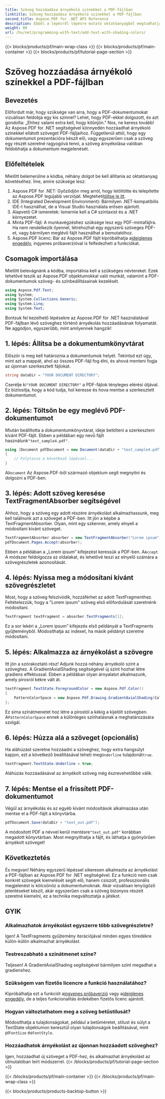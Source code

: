 ```yaml
---
title: Szöveg hozzáadása árnyékoló színekkel a PDF-fájlban
linktitle: Szöveg hozzáadása árnyékoló színekkel a PDF-fájlban
second_title: Aspose.PDF for .NET API Reference
description: Ebből a lépésről lépésre mutató oktatóanyagból megtudhatja, hogyan adhat hozzá szövegárnyékolást PDF-fájlokhoz az Aspose.PDF for .NET használatával. Szabja személyre dokumentumait színes színátmenetekkel.
weight: 80
url: /hu/net/programming-with-text/add-text-with-shading-colors/
---
```


{{< blocks/products/pf/main-wrap-class >}}
{{< blocks/products/pf/main-container >}}
{{< blocks/products/pf/tutorial-page-section >}}

# Szöveg hozzáadása árnyékoló színekkel a PDF-fájlban

## Bevezetés

Előfordult már, hogy szüksége van arra, hogy a PDF-dokumentumokat vizuálisan feldobja egy kis színnel? Lehet, hogy PDF-ekkel dolgozott, és azt gondolta: „Ehhez valami extra kell, hogy kitűnjön.” Nos, ne keress tovább! Az Aspose.PDF for .NET segítségével könnyedén hozzáadhat árnyékoló színekkel ellátott szöveget PDF-fájljaihoz. Függetlenül attól, hogy egy dokumentumot prezentációra készít elő, vagy egyszerűen csak a szöveg egy részét szeretné ragyogóvá tenni, a szöveg árnyékolása valóban feldobhatja a dokumentum megjelenését.

## Előfeltételek

Mielőtt belemerülne a kódba, néhány dolgot be kell állítania az oktatóanyag követéséhez. Íme, amire szüksége lesz:

1.  Aspose.PDF for .NET: Győződjön meg arról, hogy letöltötte és telepítette az Aspose.PDF legújabb verzióját. Megteheti[töltse le itt](https://releases.aspose.com/pdf/net/).
2. IDE (Integrated Development Environment): Bármilyen .NET-kompatibilis IDE-t használhat, de a Visual Studio használata erősen ajánlott.
3. Alapvető C# ismeretek: Ismernie kell a C# szintaxist és a .NET környezetet.
4. Minta PDF-fájl: A munkavégzéshez szüksége lesz egy PDF-mintafájlra. Ha nem rendelkezik ilyennel, létrehozhat egy egyszerű szöveges PDF-et, vagy bármilyen meglévő fájlt használhat a bemutatóhoz.
5.  Aspose.PDF licenc: Bár az Aspose.PDF fájlt kipróbálhatja a[ideiglenes engedély](https://purchase.aspose.com/temporary-license/), ingyenes próbaverzióval is felfedezheti a funkciókat.

## Csomagok importálása

Mielőtt belevágnánk a kódba, importálnia kell a szükséges névtereket. Ezek lehetővé teszik az Aspose.PDF objektumokkal való munkát, valamint a PDF-dokumentumok szöveg- és színbeállításainak kezelését.

```csharp
using Aspose.Pdf.Text;
using System;
using System.Collections.Generic;
using System.Linq;
using System.Text;
```

Bontsuk fel kezelhető lépésekre az Aspose.PDF for .NET használatával PDF-fájlban lévő szöveghez történő árnyékolás hozzáadásának folyamatát. Ne aggódjon, egyszerűbb, mint amilyennek hangzik!

## 1. lépés: Állítsa be a dokumentumkönyvtárat

Először is meg kell határoznia a dokumentumok helyét. Tekintsd ezt úgy, mint azt a mappát, ahol az összes PDF-fájl fog élni, és ahová menteni fogja az újonnan szerkesztett fájlokat.

```csharp
string dataDir = "YOUR DOCUMENT DIRECTORY";
```

 Cserélje ki`"YOUR DOCUMENT DIRECTORY"` a PDF-fájlok tényleges elérési útjával. Ez biztosítja, hogy a kód tudja, hol keresse és hova mentse a szerkesztett dokumentumot.

## 2. lépés: Töltsön be egy meglévő PDF-dokumentumot

Miután beállította a dokumentumkönyvtárat, ideje betölteni a szerkeszteni kívánt PDF-fájlt. Ebben a példában egy nevű fájlt használunk`"text_sample4.pdf"`.

```csharp
using (Document pdfDocument = new Document(dataDir + "text_sample4.pdf"))
{
    // Folytassa a következő lépéssel...
}
```

 A`Document` Az Aspose.PDF-ből származó objektum segít megnyitni és dolgozni a PDF-ben.

## 3. lépés: Adott szöveg keresése TextFragmentAbsorber segítségével

Ahhoz, hogy a szöveg egy adott részére árnyékolást alkalmazhassunk, meg kell találnunk azt a szöveget a PDF-ben. Itt jön a képbe a TextFragmentAbsorber. Olyan, mint egy szkenner, amely elnyeli a módosítani kívánt szöveget.

```csharp
TextFragmentAbsorber absorber = new TextFragmentAbsorber("Lorem ipsum");
pdfDocument.Pages.Accept(absorber);
```

 Ebben a példában a „Lorem ipsum” kifejezést keressük a PDF-ben. A`Accept` A módszer feldolgozza az oldalakat, és lehetővé teszi az elnyelő számára a szövegrészletek azonosítását.

## 4. lépés: Nyissa meg a módosítani kívánt szövegrészletet

Most, hogy a szöveg felszívódik, hozzáférhet az adott TextFragmenthez. Feltételezzük, hogy a "Lorem ipsum" szöveg első előfordulását szeretnénk módosítani.

```csharp
TextFragment textFragment = absorber.TextFragments[1];
```

Ez a sor lekéri a „Lorem ipsum” kifejezés első példányát a TextFragments gyűjteményből. Módosíthatja az indexet, ha másik példányt szeretne módosítani.

## 5. lépés: Alkalmazza az árnyékolást a szövegre

Itt jön a szórakoztató rész! Adjunk hozzá néhány árnyékoló színt a szöveghez. A GradientAxialShading segítségével új színt hozhat létre gradiens effektussal. Ebben a példában olyan árnyalatot alkalmazunk, amely pirosról kékre vált át.

```csharp
textFragment.TextState.ForegroundColor = new Aspose.Pdf.Color()
{
    PatternColorSpace = new Aspose.Pdf.Drawing.GradientAxialShading(Color.Red, Color.Blue)
};
```

 Ez sima színátmenetet hoz létre a pirostól a kékig a kijelölt szövegben. A`PatternColorSpace` ennek a különleges színhatásnak a meghatározására szolgál.

## 6. lépés: Húzza alá a szöveget (opcionális)

 Ha aláhúzást szeretne hozzáadni a szöveghez, hogy extra hangsúlyt kapjon, ezt a következő beállításával teheti meg`Underline` tulajdonát`true`.

```csharp
textFragment.TextState.Underline = true;
```

Aláhúzás hozzáadásával az árnyékolt szöveg még észrevehetőbbé válik.

## 7. lépés: Mentse el a frissített PDF-dokumentumot

Végül az árnyékolás és az egyéb kívánt módosítások alkalmazása után mentse el a PDF-fájlt a könyvtárba.

```csharp
pdfDocument.Save(dataDir + "text_out.pdf");
```

 A módosított PDF a névvel kerül mentésre`"text_out.pdf"` korábban megadott könyvtárban. Most megnyithatja a fájlt, és láthatja a gyönyörűen árnyékolt szöveget!

## Következtetés

És megvan! Néhány egyszerű lépéssel sikeresen alkalmazta az árnyékolást a PDF-fájlban az Aspose.PDF for .NET segítségével. Ez a funkció nem csak konkrét szövegek kiemelését segíti elő, hanem csiszolt, professzionális megjelenést is kölcsönöz a dokumentumoknak. Akár vizuálisan lenyűgöző jelentéseket készít, akár egyszerűen csak a szöveg bizonyos részeit szeretné kiemelni, ez a technika megváltoztatja a játékot.


## GYIK

### Alkalmazhatok árnyékolást egyszerre több szövegrészletre?
Igen! A TextFragments gyűjtemény iterációjával minden egyes töredékre külön-külön alkalmazhat árnyékolást.

### Testreszabható a színátmenet színe?
Teljesen! A GradientAxialShading segítségével bármilyen színt megadhat a gradienshez.

### Szükségem van fizetős licencre a funkció használatához?
 Kipróbálhatja ezt a funkciót a[ingyenes próbaverzió](https://releases.aspose.com/) vagy a[ideiglenes engedély](https://purchase.aspose.com/temporary-license/), de a teljes funkcionalitás érdekében fizetős licenc ajánlott.

### Hogyan változtathatom meg a szöveg betűstílusát?
 Módosíthatja a tulajdonságokat, például a betűméretet, stílust és súlyt a TextState objektumon keresztül olyan tulajdonságok beállításával, mint pl`FontSize` és`FontStyle`.

### Hozzáadhatok árnyékolást az újonnan hozzáadott szöveghez?
Igen, hozzáadhat új szöveget a PDF-hez, és alkalmazhat árnyékolást az útmutatóban leírt módszerrel.
{{< /blocks/products/pf/tutorial-page-section >}}

{{< /blocks/products/pf/main-container >}}
{{< /blocks/products/pf/main-wrap-class >}}

{{< blocks/products/products-backtop-button >}}
